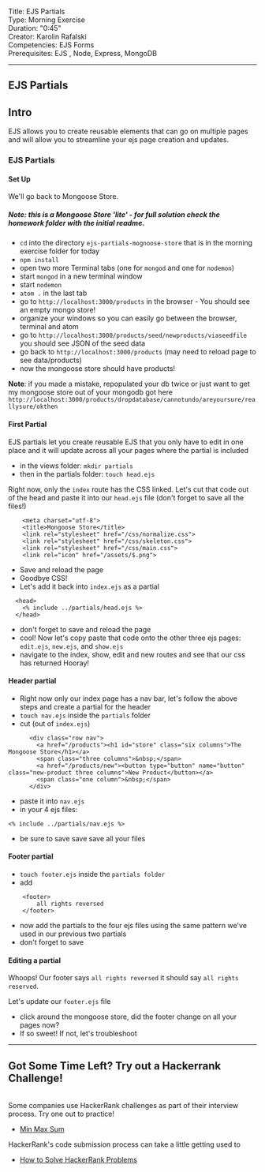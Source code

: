 
Title: EJS Partials  <br>
Type: Morning Exercise<br>
Duration: "0:45"<br>
Creator: Karolin Rafalski<br>
Competencies: EJS Forms <br>
Prerequisites: EJS , Node, Express, MongoDB<br>

---

## EJS Partials

## Intro
EJS allows you to create reusable elements that can go on multiple pages and will allow you to streamline your ejs page creation and updates.

### EJS Partials

#### Set Up

We'll go back to Mongoose Store.
##### Note: this is a Mongoose Store 'lite' - for full solution check the homework folder with the initial readme.

-  `cd` into the directory `ejs-partials-mognoose-store` that is in the morning exercise folder for today
- `npm install`
- open two more Terminal tabs (one for `mongod` and one for `nodemon`)
- start `mongod` in a new terminal window
- start `nodemon`
- `atom .` in the last tab
- go to `http://localhost:3000/products` in the browser - You should see an empty mongo store!
- organize your windows so you can easily go between the browser, terminal and atom
- go to `http://localhost:3000/products/seed/newproducts/viaseedfile` you should see JSON of the seed data
- go back to `http://localhost:3000/products` (may need to reload page to see data/products)
- now the mongoose store should have products!


**Note**: if you made a mistake, repopulated your db twice or just want to get my mongoose store out of your mongodb got here `http://localhost:3000/products/dropdatabase/cannotundo/areyoursure/reallysure/okthen`

#### First Partial

EJS partials let you create reusable EJS that you only have to edit in one place and it will update across all your pages where the partial is included

- in the views folder: `mkdir partials`
- then in the partials folder: `touch head.ejs`

Right now, only the `index` route has the CSS linked. Let's cut that code out of the head and paste it into our `head.ejs` file (don't forget to save all the files!)
```
    <meta charset="utf-8">
    <title>Mongoose Store</title>
    <link rel="stylesheet" href="/css/normalize.css">
    <link rel="stylesheet" href="/css/skeleton.css">
    <link rel="stylesheet" href="/css/main.css">
    <link rel="icon" href="/assets/$.png">
 ```

- Save and reload the page
- Goodbye CSS!
- Let's add it back into `index.ejs` as a partial

```
  <head>
    <% include ../partials/head.ejs %>
  </head>
```
- don't forget to save and reload the page
- cool! Now let's copy paste that code onto the other three ejs pages: `edit.ejs`, `new.ejs`, and `show.ejs`
- navigate to the index, show, edit and new routes and see that our css has returned Hooray!


#### Header partial
- Right now only our index page has a nav bar, let's follow the above steps and create a partial for the header
- `touch nav.ejs` inside the `partials` folder
- cut (out of `index.ejs`)
```
      <div class="row nav">
        <a href="/products"><h1 id="store" class="six columns">The Mongoose Store</h1></a>
        <span class="three columns">&nbsp;</span>
        <a href="/products/new"><button type="button" name="button" class="new-product three columns">New Product</button></a>
        <span class="one column">&nbsp;</span>
      </div>
```

- paste it into `nav.ejs`
- in your 4 ejs files:
 ```
 <% include ../partials/nav.ejs %>

```
- be sure to save save save all your files

#### Footer partial
- `touch footer.ejs` inside the `partials folder`
- add
```
    <footer>
        all rights reversed
    </footer>
```
- now add the partials to the four ejs files using the same pattern we've used in our previous two partials
- don't forget to save


#### Editing a partial
Whoops! Our footer says `all rights reversed` it should say `all rights reserved`.

Let's update our `footer.ejs` file
- click around the mongoose store, did the footer change on all your pages now?
- If so sweet! If not, let's troubleshoot


<hr>

## Got Some Time Left? Try out a Hackerrank Challenge!
<br>
Some companies use HackerRank challenges as part of their interview process. Try one out to practice!

- [Min Max Sum](https://www.hackerrank.com/challenges/mini-max-sum/problem)


HackerRank's code submission process can take a little getting used to

- [How to Solve HackerRank Problems](https://www.hackerrank.com/domains/algorithms/warmup)
